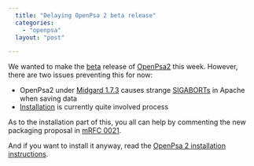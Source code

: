 ```yaml
---
  title: "Delaying OpenPsa 2 beta release"
  categories: 
    - "openpsa"
  layout: "post"

---
```

We wanted to make the [beta][6] release of [OpenPsa2][1] this week. However, there are two
issues preventing this for now:

* OpenPsa2 under [Midgard 1.7.3][2] causes strange [SIGABORTs][5] in Apache when saving data
* [Installation][4] is currently quite involved process

As to the installation part of this, you all can help by commenting the new packaging proposal in [mRFC 0021][3].

And if you want to install it anyway, read the [OpenPsa 2 installation instructions][4].

[1]: http://www.openpsa.org/
[2]: http://www.midgard-project.org/midcom-permalink-49ad281ca5cb2ced452c611355c272a6
[3]: http://www.midgard-project.org/midcom-permalink-912ed7142e595c67b0339d1217e93d25
[4]: http://www.openpsa.org/documentation/openpsa-2-installation/
[5]: http://man.he.net/man3/abort
[6]: http://en.wikipedia.org/wiki/Development_stage#Beta